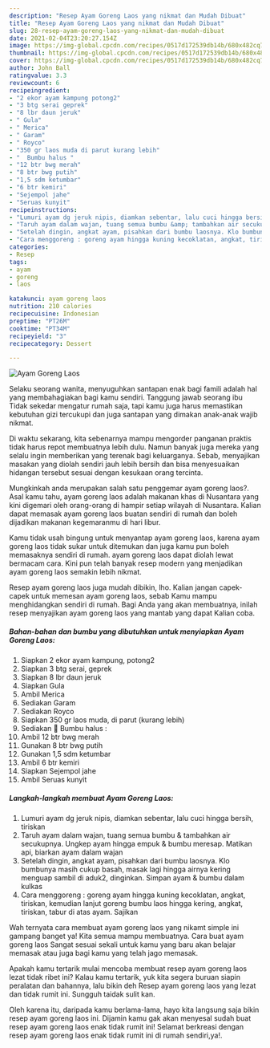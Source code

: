 ```yaml
---
description: "Resep Ayam Goreng Laos yang nikmat dan Mudah Dibuat"
title: "Resep Ayam Goreng Laos yang nikmat dan Mudah Dibuat"
slug: 28-resep-ayam-goreng-laos-yang-nikmat-dan-mudah-dibuat
date: 2021-02-04T23:20:27.154Z
image: https://img-global.cpcdn.com/recipes/0517d172539db14b/680x482cq70/ayam-goreng-laos-foto-resep-utama.jpg
thumbnail: https://img-global.cpcdn.com/recipes/0517d172539db14b/680x482cq70/ayam-goreng-laos-foto-resep-utama.jpg
cover: https://img-global.cpcdn.com/recipes/0517d172539db14b/680x482cq70/ayam-goreng-laos-foto-resep-utama.jpg
author: John Ball
ratingvalue: 3.3
reviewcount: 6
recipeingredient:
- "2 ekor ayam kampung potong2"
- "3 btg serai geprek"
- "8 lbr daun jeruk"
- " Gula"
- " Merica"
- " Garam"
- " Royco"
- "350 gr laos muda di parut kurang lebih"
- "  Bumbu halus "
- "12 btr bwg merah"
- "8 btr bwg putih"
- "1,5 sdm ketumbar"
- "6 btr kemiri"
- "Sejempol jahe"
- "Seruas kunyit"
recipeinstructions:
- "Lumuri ayam dg jeruk nipis, diamkan sebentar, lalu cuci hingga bersih, tiriskan"
- "Taruh ayam dalam wajan, tuang semua bumbu &amp; tambahkan air secukupnya. Ungkep ayam hingga empuk &amp; bumbu meresap. Matikan api, biarkan ayam dalam wajan"
- "Setelah dingin, angkat ayam, pisahkan dari bumbu laosnya. Klo bumbunya masih cukup basah, masak lagi hingga airnya kering menguap sambil di aduk2, dinginkan. Simpan ayam &amp; bumbu dalam kulkas"
- "Cara menggoreng : goreng ayam hingga kuning kecoklatan, angkat, tiriskan, kemudian lanjut goreng bumbu laos hingga kering, angkat, tiriskan, tabur di atas ayam. Sajikan"
categories:
- Resep
tags:
- ayam
- goreng
- laos

katakunci: ayam goreng laos 
nutrition: 210 calories
recipecuisine: Indonesian
preptime: "PT26M"
cooktime: "PT34M"
recipeyield: "3"
recipecategory: Dessert

---
```



![Ayam Goreng Laos](https://img-global.cpcdn.com/recipes/0517d172539db14b/680x482cq70/ayam-goreng-laos-foto-resep-utama.jpg)

Selaku seorang wanita, menyuguhkan santapan enak bagi famili adalah hal yang membahagiakan bagi kamu sendiri. Tanggung jawab seorang ibu Tidak sekedar mengatur rumah saja, tapi kamu juga harus memastikan kebutuhan gizi tercukupi dan juga santapan yang dimakan anak-anak wajib nikmat.

Di waktu  sekarang, kita sebenarnya mampu mengorder panganan praktis tidak harus repot membuatnya lebih dulu. Namun banyak juga mereka yang selalu ingin memberikan yang terenak bagi keluarganya. Sebab, menyajikan masakan yang diolah sendiri jauh lebih bersih dan bisa menyesuaikan hidangan tersebut sesuai dengan kesukaan orang tercinta. 



Mungkinkah anda merupakan salah satu penggemar ayam goreng laos?. Asal kamu tahu, ayam goreng laos adalah makanan khas di Nusantara yang kini digemari oleh orang-orang di hampir setiap wilayah di Nusantara. Kalian dapat memasak ayam goreng laos buatan sendiri di rumah dan boleh dijadikan makanan kegemaranmu di hari libur.

Kamu tidak usah bingung untuk menyantap ayam goreng laos, karena ayam goreng laos tidak sukar untuk ditemukan dan juga kamu pun boleh memasaknya sendiri di rumah. ayam goreng laos dapat diolah lewat bermacam cara. Kini pun telah banyak resep modern yang menjadikan ayam goreng laos semakin lebih nikmat.

Resep ayam goreng laos juga mudah dibikin, lho. Kalian jangan capek-capek untuk memesan ayam goreng laos, sebab Kamu mampu menghidangkan sendiri di rumah. Bagi Anda yang akan membuatnya, inilah resep menyajikan ayam goreng laos yang mantab yang dapat Kalian coba.

<!--inarticleads1-->

##### Bahan-bahan dan bumbu yang dibutuhkan untuk menyiapkan Ayam Goreng Laos:

1. Siapkan 2 ekor ayam kampung, potong2
1. Siapkan 3 btg serai, geprek
1. Siapkan 8 lbr daun jeruk
1. Siapkan  Gula
1. Ambil  Merica
1. Sediakan  Garam
1. Sediakan  Royco
1. Siapkan 350 gr laos muda, di parut (kurang lebih)
1. Sediakan  🌸 Bumbu halus :
1. Ambil 12 btr bwg merah
1. Gunakan 8 btr bwg putih
1. Gunakan 1,5 sdm ketumbar
1. Ambil 6 btr kemiri
1. Siapkan Sejempol jahe
1. Ambil Seruas kunyit




<!--inarticleads2-->

##### Langkah-langkah membuat Ayam Goreng Laos:

1. Lumuri ayam dg jeruk nipis, diamkan sebentar, lalu cuci hingga bersih, tiriskan
1. Taruh ayam dalam wajan, tuang semua bumbu &amp; tambahkan air secukupnya. Ungkep ayam hingga empuk &amp; bumbu meresap. Matikan api, biarkan ayam dalam wajan
1. Setelah dingin, angkat ayam, pisahkan dari bumbu laosnya. Klo bumbunya masih cukup basah, masak lagi hingga airnya kering menguap sambil di aduk2, dinginkan. Simpan ayam &amp; bumbu dalam kulkas
1. Cara menggoreng : goreng ayam hingga kuning kecoklatan, angkat, tiriskan, kemudian lanjut goreng bumbu laos hingga kering, angkat, tiriskan, tabur di atas ayam. Sajikan




Wah ternyata cara membuat ayam goreng laos yang nikamt simple ini gampang banget ya! Kita semua mampu membuatnya. Cara buat ayam goreng laos Sangat sesuai sekali untuk kamu yang baru akan belajar memasak atau juga bagi kamu yang telah jago memasak.

Apakah kamu tertarik mulai mencoba membuat resep ayam goreng laos lezat tidak ribet ini? Kalau kamu tertarik, yuk kita segera buruan siapin peralatan dan bahannya, lalu bikin deh Resep ayam goreng laos yang lezat dan tidak rumit ini. Sungguh taidak sulit kan. 

Oleh karena itu, daripada kamu berlama-lama, hayo kita langsung saja bikin resep ayam goreng laos ini. Dijamin kamu gak akan menyesal sudah buat resep ayam goreng laos enak tidak rumit ini! Selamat berkreasi dengan resep ayam goreng laos enak tidak rumit ini di rumah sendiri,ya!.

